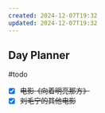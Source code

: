 ```yaml
---
created: 2024-12-07T19:32
updated: 2024-12-07T19:32
---
```

## Day Planner
#todo 
- [x] ~~电影《向着明亮那方》~~
- [x] ~~刘毛宁的其他电影~~